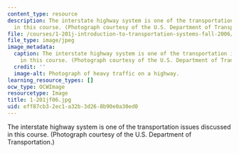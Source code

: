 ```yaml
---
content_type: resource
description: The interstate highway system is one of the transportation issues discussed
  in this course. (Photograph courtesy of the U.S. Department of Transportation.)
file: /courses/1-201j-introduction-to-transportation-systems-fall-2006/eff87cb32ec1a32b3d268b90e0a30ed0_1-201jf06.jpg
file_type: image/jpeg
image_metadata:
  caption: The interstate highway system is one of the transportation issues discussed
    in this course. (Photograph courtesy of the U.S. Department of Transportation.)
  credit: ''
  image-alt: Photograph of heavy traffic on a highway.
learning_resource_types: []
ocw_type: OCWImage
resourcetype: Image
title: 1-201jf06.jpg
uid: eff87cb3-2ec1-a32b-3d26-8b90e0a30ed0
---
```

The interstate highway system is one of the transportation issues discussed in this course. (Photograph courtesy of the U.S. Department of Transportation.)

